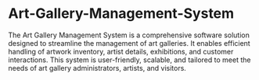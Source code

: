 # Art-Gallery-Management-System
The Art Gallery Management System is a comprehensive software solution designed to streamline the management of art galleries. It enables efficient handling of artwork inventory, artist details, exhibitions, and customer interactions. This system is user-friendly, scalable, and tailored to meet the needs of art gallery administrators, artists, and visitors.
